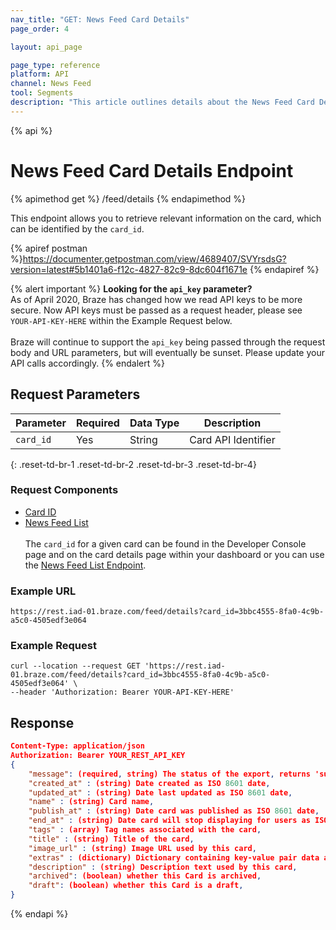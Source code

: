 ```yaml
---
nav_title: "GET: News Feed Card Details"
page_order: 4

layout: api_page

page_type: reference
platform: API
channel: News Feed
tool: Segments
description: "This article outlines details about the News Feed Card Details endpoint."
---
```

{% api %}
# News Feed Card Details Endpoint
{% apimethod get %}
/feed/details
{% endapimethod %}

This endpoint allows you to retrieve relevant information on the card, which can be identified by the `card_id`.

{% apiref postman %}https://documenter.getpostman.com/view/4689407/SVYrsdsG?version=latest#5b1401a6-f12c-4827-82c9-8dc604f1671e {% endapiref %}

{% alert important %}
__Looking for the `api_key` parameter?__<br>As of April 2020, Braze has changed how we read API keys to be more secure. Now API keys must be passed as a request header, please see `YOUR-API-KEY-HERE` within the Example Request below.<br><br>Braze will continue to support the `api_key` being passed through the request body and URL parameters, but will eventually be sunset. Please update your API calls accordingly.
{% endalert %}

## Request Parameters

| Parameter | Required | Data Type | Description            |
| --------- | -------- | --------- | ---------------------- |
| `card_id` | Yes      | String    | Card API Identifier    |
{: .reset-td-br-1 .reset-td-br-2 .reset-td-br-3  .reset-td-br-4}

### Request Components
- [Card ID](https://www.braze.com/docs/api/identifier_types/)
- [News Feed List](https://www.braze.com/docs/api/endpoints/export/news_feed/get_news_feed_cards/)
<br><br>
The `card_id` for a given card can be found in the Developer Console page and on the card details page within your dashboard or you can use the [News Feed List Endpoint]({{site.baseurl}}/api/endpoints/export/news_feed/get_news_feed_cards/).

### Example URL
`https://rest.iad-01.braze.com/feed/details?card_id=3bbc4555-8fa0-4c9b-a5c0-4505edf3e064`

### Example Request
```
curl --location --request GET 'https://rest.iad-01.braze.com/feed/details?card_id=3bbc4555-8fa0-4c9b-a5c0-4505edf3e064' \
--header 'Authorization: Bearer YOUR-API-KEY-HERE'
```

## Response

```json
Content-Type: application/json
Authorization: Bearer YOUR_REST_API_KEY
{
    "message": (required, string) The status of the export, returns 'success' when completed without errors,
    "created_at" : (string) Date created as ISO 8601 date,
    "updated_at" : (string) Date last updated as ISO 8601 date,
    "name" : (string) Card name,
    "publish_at" : (string) Date card was published as ISO 8601 date,
    "end_at" : (string) Date card will stop displaying for users as ISO 8601 date,
    "tags" : (array) Tag names associated with the card,
    "title" : (string) Title of the card,
    "image_url" : (string) Image URL used by this card,
    "extras" : (dictionary) Dictionary containing key-value pair data attached to this card,
    "description" : (string) Description text used by this card,
    "archived": (boolean) whether this Card is archived,
    "draft": (boolean) whether this Card is a draft,
}
```

{% endapi %}
